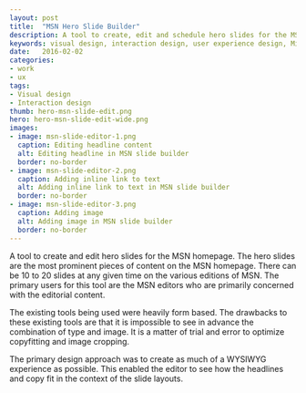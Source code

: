 ```yaml
---
layout: post
title:  "MSN Hero Slide Builder"
description: A tool to create, edit and schedule hero slides for the MSN homepage.
keywords: visual design, interaction design, user experience design, Microsoft, MSN
date:   2016-02-02
categories: 
- work
- ux
tags:
- Visual design
- Interaction design
thumb: hero-msn-slide-edit.png
hero: hero-msn-slide-edit-wide.png
images: 
- image: msn-slide-editor-1.png
  caption: Editing headline content
  alt: Editing headline in MSN slide builder
  border: no-border
- image: msn-slide-editor-2.png
  caption: Adding inline link to text
  alt: Adding inline link to text in MSN slide builder
  border: no-border
- image: msn-slide-editor-3.png
  caption: Adding image
  alt: Adding image in MSN slide builder
  border: no-border    
---
```

A tool to create and edit hero slides for the MSN homepage. The hero slides are the most prominent pieces of content on the MSN homepage. There can be 10 to 20 slides at any given time on the various editions of MSN. The primary users for this tool are the MSN editors who are primarily concerned with the editorial content.

The existing tools being used were heavily form based. The drawbacks to these existing tools are that it is impossible to see in advance the combination of type and image. It is a matter of trial and error to optimize copyfitting and image cropping.

The primary design approach was to create as much of a WYSIWYG experience as possible. This enabled the editor to see how the headlines and copy fit in the context of the slide layouts.   